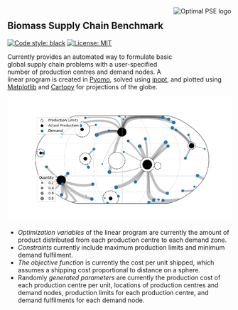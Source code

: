 <a href="https://www.imperial.ac.uk/optimisation-and-machine-learning-for-process-engineering/about-us/">
<img src="https://avatars.githubusercontent.com/u/81195336?s=200&v=4" alt="Optimal PSE logo" title="OptimalPSE" align="right" height="150" />
</a>

## Biomass Supply Chain Benchmark

[![Code style: black](https://img.shields.io/badge/code%20style-black-000000.svg)](https://github.com/psf/black) [![License: MIT](https://img.shields.io/badge/License-MIT-yellow.svg)](https://opensource.org/licenses/MIT)

Currently provides an automated way to formulate basic global supply chain problems with a user-specified number of production centres and demand nodes. 
A linear program is created in [Pyomo](http://www.pyomo.org), solved using [ipopt](https://github.com/coin-or/Ipopt), and plotted using [Matplotlib](https://matplotlib.org) and [Cartopy](https://scitools.org.uk/cartopy/docs/v0.15/index.html) for projections of the globe. 

<p style="text-align:center;">
<img src="docs/header.png"/>
</p>

- _Optimization variables_ of the linear program are currently the amount of product distributed from each production centre to each demand zone. 
- _Constraints_ currently include maximum production limits and minimum demand fulfilment. 
- _The objective function_ is currently the cost per unit shipped, which assumes a shipping cost proportional to distance on a sphere. 
- Randomly _generated parameters_ are currently the production cost of each production centre per unit, locations of production centres and demand nodes, production limits for each production centre, and demand fulfilments for each demand node.
